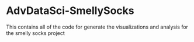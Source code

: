 # AdvDataSci-SmellySocks
This contains all of the code for generate the visualizations and analysis for the smelly socks project
